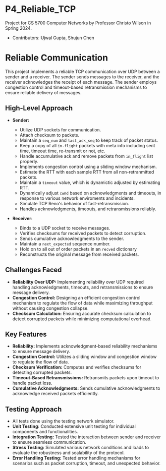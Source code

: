 # P4_Reliable_TCP

Project for CS 5700 Computer Networks by Professor Christo Wilson in Spring 2024.

- Contributors: Ujwal Gupta, Shujun Chen

# Reliable Communication

This project implements a reliable TCP communication over UDP between a sender and a receiver. The sender sends messages to the receiver, and the receiver acknowledges the receipt of each message. The sender employs congestion control and timeout-based retransmission mechanisms to ensure reliable delivery of messages.

## High-Level Approach

- **Sender:**

  - Utilize UDP sockets for communication.
  - Attach checksum to packets.
  - Maintain a `seq_num` and `last_ack_seq` to keep track of packet status.
  - Keep a copy of all `in-flight` packets with meta info including sent time, timeout time, re-transmit or not, etc.
  - Handle accumulative ack and remove packets from `in_flight` list properly.
  - Implements congestion control using a sliding window mechanism.
  - Estimate the RTT with each sample RTT from all non-retranmitted packets.
  - Maintain a `timeout` value, which is dynamictic adjusted by estimating RTT.
  - Dynamically adjust `cwnd` based on acknowledgments and timeouts, in response to various network enviroments and incidents.
  - Simulate TCP Reno's behavior of fast-retransmission.
  - Handles acknowledgments, timeouts, and retransmissions reliably.

- **Receiver:**
  - Binds to a UDP socket to receive messages.
  - Verifies checksums for received packets to detect corruption.
  - Sends cumulative acknowledgments to the sender.
  - Maintain a `next_expected` sequence number.
  - Hold on to all out of order packets in an `recved` dictionary
  - Reconstructs the original message from received packets.

## Challenges Faced

- **Reliability Over UDP:** Implementing reliability over UDP required handling acknowledgments, timeouts, and retransmissions to ensure message delivery.
- **Congestion Control:** Designing an efficient congestion control mechanism to regulate the flow of data while maximizing throughput without causing congestion collapse.
- **Checksum Calculation:** Ensuring accurate checksum calculation to detect corrupted packets while minimizing computational overhead.

## Key Features

- **Reliability:** Implements acknowledgment-based reliability mechanisms to ensure message delivery.
- **Congestion Control:** Utilizes a sliding window and congestion window to regulate the flow of data.
- **Checksum Verification:** Computes and verifies checksums for detecting corrupted packets.
- **Timeout-Based Retransmissions:** Retransmits packets upon timeout to handle packet loss.
- **Cumulative Acknowledgments:** Sends cumulative acknowledgments to acknowledge received packets efficiently.

## Testing Approach

- All tests done using the testing network simulator.
- **Unit Testing:** Conducted extensive unit testing for individual components and functionalities.
- **Integration Testing:** Tested the interaction between sender and receiver to ensure seamless communication.
- **Stress Testing:** Simulated various network conditions and loads to evaluate the robustness and scalability of the protocol.
- **Error Handling Testing:** Tested error handling mechanisms for scenarios such as packet corruption, timeout, and unexpected behavior.
